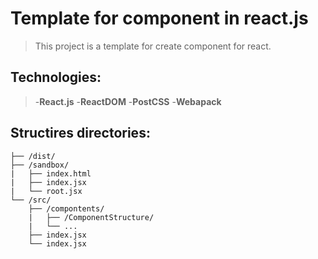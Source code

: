 # Template for component in react.js

>This project is a template for create component for react.

## Technologies:
> -**React.js**
> -**ReactDOM**
> -**PostCSS**
> -**Webapack**

## Structires directories:
``` 
├── /dist/
├── /sandbox/
|   ├── index.html
|   ├── index.jsx
|   └── root.jsx
└── /src/
    ├── /compontents/
    |   ├── /ComponentStructure/
    |   └── ...
    ├── index.jsx
    └── index.jsx
```
